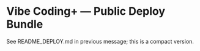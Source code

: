 # Vibe Coding+ — Public Deploy Bundle

See README_DEPLOY.md in previous message; this is a compact version.
